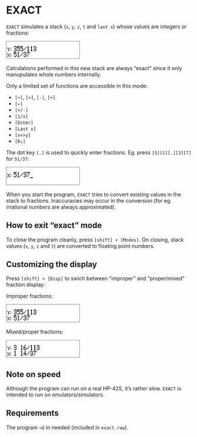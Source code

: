 # EXACT

`EXACT` simulates a stack (`x`, `y`, `z`, `t` and `last x`) whose values are integers or fractions:

<img src="./screenshots/screen2.png" width="200">

Calculations performed in this new stack are always “exact” since it only manupulates whole numbers internally.

Only a limited set of functions are accessible in this mode:

* `[÷]`, `[×]`, `[-]`, `[+]`
* `[←]`
* `[+/-]`
* `[1/x]`
* `[Enter]`
* `[Last x]`
* `[x<>y]`
* `[R↓]`

The dot key `[.]` is used to quickly enter fractions. Eg. press `[5][1][.][3][7]` for `51/37`:

<img src="./screenshots/screen1.png" width="200">

When you start the program, `EXACT` tries to convert existing values in the stack to fractions. Inaccuracies may occur in the conversion (for eg. irrational numbers are always approximated).

## How to exit “exact” mode

To close the program cleanly, press `[shift] + [Modes]`. On closing, stack values (`x`, `y`, `z` and `t`) are converted to floating point numbers.

## Customizing the display

Press `[shift] + [Disp]` to swich between “improper” and “proper/mixed” fraction display:

Improper fractions:

<img src="./screenshots/screen2.png" width="200">

Mixed/proper fractions:

<img src="./screenshots/screen3.png" width="200">

## Note on speed

Although the program can run on a real HP-42S, it’s rather slow. `EXACT` is intended to run on emulators/simulators.

## Requirements

The program `→Q` in needed (included in `exact.raw`).
